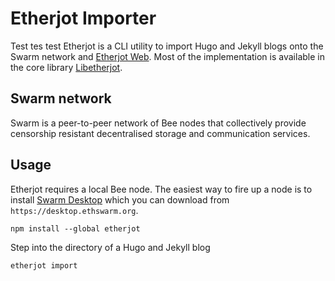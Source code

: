 # Etherjot Importer

Test tes test
Etherjot is a CLI utility to import Hugo and Jekyll blogs onto the Swarm network and [Etherjot Web](https://github.com/ethersphere/etherjot-web). Most of the implementation is available in the core library [Libetherjot](https://github.com/ethersphere/libetherjot).

## Swarm network

Swarm is a peer-to-peer network of Bee nodes that collectively provide censorship resistant decentralised storage and communication services.

## Usage

Etherjot requires a local Bee node. The easiest way to fire up a node is to install [Swarm Desktop](https://github.com/ethersphere/swarm-desktop) which you can download from `https://desktop.ethswarm.org`.

```
npm install --global etherjot
```

Step into the directory of a Hugo and Jekyll blog

```
etherjot import
```
